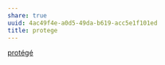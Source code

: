 ```yaml
---
share: true
uuid: 4ac49f4e-a0d5-49da-b619-acc5e1f101ed
title: protege
---
```

[protégé](https://protege.stanford.edu/)